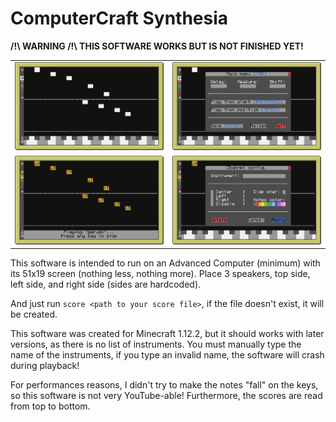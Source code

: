 # ComputerCraft Synthesia

**/!\ WARNING /!\ THIS SOFTWARE WORKS BUT IS NOT FINISHED YET!**

<table>
  <tr>
    <td>
      <img src="screens/1.png">
    </td>
    <td>
      <img src="screens/2.png">
    </td>
  </tr>
  <tr>
    <td>
      <img src="screens/3.png">
    </td>
    <td>
      <img src="screens/4.png">
    </td>
  </tr>
</table>

This software is intended to run on an Advanced Computer (minimum) with its 51x19 screen (nothing less, nothing more).
Place 3 speakers, top side, left side, and right side (sides are hardcoded).

And just run `score <path to your score file>`, if the file doesn't exist, it will be created.

This software was created for Minecraft 1.12.2, but it should works with later versions, as there is no list of instruments.
You must manually type the name of the instruments, if you type an invalid name, the software will crash during playback!

For performances reasons, I didn't try to make the notes "fall" on the keys, so this software is not very YouTube-able!
Furthermore, the scores are read from top to bottom.
